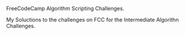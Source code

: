 FreeCodeCamp Algorithm Scripting Challenges.

My Soluctions to the challenges on FCC for the Intermediate Algorithn Challenges.

